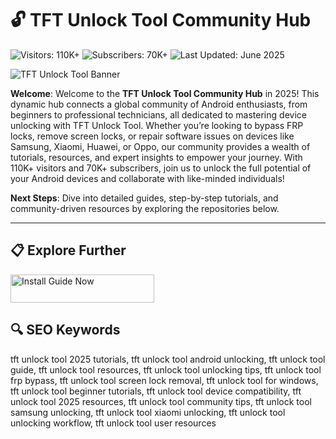 # 🔓 TFT Unlock Tool Community Hub  

![Visitors: 110K+](https://img.shields.io/badge/Visitors-110K+-ff9f43) ![Subscribers: 70K+](https://img.shields.io/badge/Subscribers-70K+-6ab04c) ![Last Updated: June 2025](https://img.shields.io/badge/Last_Updated-June_2025-3498db)  

![TFT Unlock Tool Banner](https://i.ytimg.com/vi/DZnROUSGr7c/hq720.jpg?sqp=-oaymwEhCK4FEIIDSFryq4qpAxMIARUAAAAAGAElAADIQj0AgKJD&rs=AOn4CLBUg5nBpEifFRlpghQOIv6grdQhWQ)  

**Welcome**: Welcome to the **TFT Unlock Tool Community Hub** in 2025! This dynamic hub connects a global community of Android enthusiasts, from beginners to professional technicians, all dedicated to mastering device unlocking with TFT Unlock Tool. Whether you’re looking to bypass FRP locks, remove screen locks, or repair software issues on devices like Samsung, Xiaomi, Huawei, or Oppo, our community provides a wealth of tutorials, resources, and expert insights to empower your journey. With 110K+ visitors and 70K+ subscribers, join us to unlock the full potential of your Android devices and collaborate with like-minded individuals!  

**Next Steps**: Dive into detailed guides, step-by-step tutorials, and community-driven resources by exploring the repositories below.  

---

## 📋 Explore Further  

<a href="https://github.com/Free-TFT-Unlock-Community/Free-LockWiper-Unlock-Hub" target="_blank">
  <img src="https://img.shields.io/badge/Start_Tutorial-NOW-3498db" alt="Install Guide Now" width="230" height="45" style="border:none;">
</a>


## 🔍 SEO Keywords  

tft unlock tool 2025 tutorials, tft unlock tool android unlocking, tft unlock tool guide, tft unlock tool resources, tft unlock tool unlocking tips, tft unlock tool frp bypass, tft unlock tool screen lock removal, tft unlock tool for windows, tft unlock tool beginner tutorials, tft unlock tool device compatibility, tft unlock tool 2025 resources, tft unlock tool community tips, tft unlock tool samsung unlocking, tft unlock tool xiaomi unlocking, tft unlock tool unlocking workflow, tft unlock tool user resources
